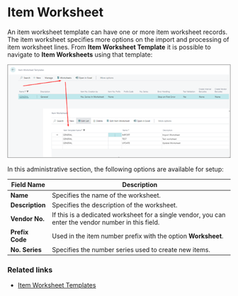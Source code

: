# Item Worksheet

An item worksheet template can have one or more item worksheet records. The item worksheet specifies more options on the import and processing of item worksheet lines. From **Item Worksheet Template** it is possible to navigate to **Item Worksheets** using that template:

![item_worksheet_template](../images/item_worksheet_template.png)

In this administrative section, the following options are available for setup:


| Field Name      | Description |
| ----------- | ----------- |
| **Name** | Specifies the name of the worksheet. |
| **Description** | Specifies the description of the worksheet. | 
| **Vendor No.** | If this is a dedicated worksheet for a single vendor, you can enter the vendor number in this field. |
| **Prefix Code** | Used in the item number prefix with the option **Worksheet**. |
| **No. Series** | Specifies the number series used to create new items. |


### Related links

- [Item Worksheet Templates](item_worksheet_template.md)